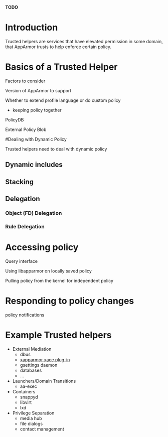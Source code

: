 **TODO**

# Introduction
Trusted helpers are services that have elevated permission in some
domain, that AppArmor trusts to help enforce certain policy.


# Basics of a Trusted Helper

Factors to consider

Version of AppArmor to support

Whether to extend profile language or do custom policy
- keeping policy together 

PolicyDB

External Policy Blob

#Dealing with Dynamic Policy

Trusted helpers need to deal with dynamic policy

## Dynamic includes

## Stacking

## Delegation

### Object (FD) Delegation

### Rule Delegation


# Accessing policy

Query interface

Using libapparmor on locally saved policy

Pulling policy from the kernel for independent policy



# Responding to policy changes

policy notifications


# Example Trusted helpers

* External Mediation
  -   dbus
  -   [xapparmor xace plug-in](AppArmorXace)
  -   gsettings daemon
  -   databases
  -   ...
* Launchers/Domain Transitions
  -   aa-exec
* Containers
  -   snappyd
  -   libvirt
  -   lxd
* Privilege Separation
  -   media hub
  -   file dialogs
  -   contact management

